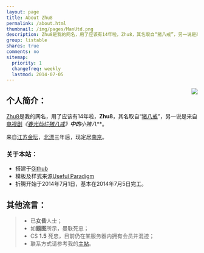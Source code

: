 ```yaml
---
layout: page
title: About Zhu8
permalink: /about.html
thumbnail: /img/pages/ManUtd.png
description: Zhu8是我的网名，用了应该有14年啦，Zhu8，其名取自“猪八戒”，另一说是来自电视剧《春光灿烂猪八戒》中的小猪八。来自江苏金坛，北漂三年后，现定居南京。
group: listable
shares: true
comments: no
sitemap:
  priority: 1
  changefreq: weekly
  lastmod: 2014-07-05
---
```


<img src="{{ site.JB.IMAGE_PATH }}/pages/ManUtd.png" class="right" style="float: right;" />

## 个人简介：

[Zhu8](http://zhu8.net/)是我的网名，用了应该有14年啦，**Zhu8**，其名取自“[猪八戒](https://zh.wikipedia.org/wiki/%E7%8C%AA%E5%85%AB%E6%88%92 "猪八戒")”，另一说是来自[电视剧](https://zh.wikipedia.org/wiki/%E7%94%B5%E8%A7%86%E5%89%A7 "电视剧")**《[春光灿烂猪八戒](https://zh.wikipedia.org/wiki/%E6%98%A5%E5%85%89%E7%81%BF%E7%83%82%E7%8C%AA%E5%85%AB%E6%88%92 "春光灿烂猪八戒")》**中的***小猪八***。

来自[江苏](https://zh.wikipedia.org/wiki/%E6%B1%9F%E8%8B%8F "江苏")[金坛](https://zh.wikipedia.org/wiki/%E9%87%91%E5%9D%9B "金坛")，[北漂](https://zh.wikipedia.org/wiki/%E5%8C%97%E6%BC%82 "北漂")三年后，现定居[南京](https://zh.wikipedia.org/wiki/%E5%8D%97%E4%BA%AC "南京")。

### 关于本站：

* 搭建于[Github](https://github.com/Zhu8)
* 模板及样式来源[Useful Paradigm](http://usefulparadigm.com/)
* 折腾开始于2014年7月1日，基本在2014年7月5日完工。

## 其他流言：

> * 已**女昏**人士；
> * 如**题图**所示，曼联死忠；
> * CS **1.5** 死忠，目前仍在某服务器内拥有会员并混迹；
> * 联系方式请参考我的[主站](http://chenjun.com/contact.html)。
